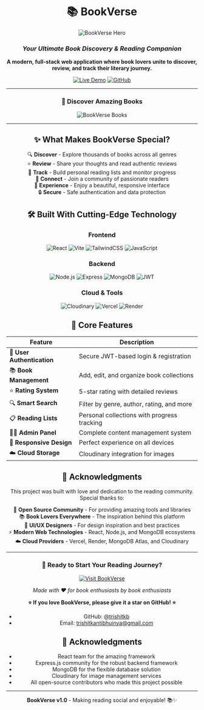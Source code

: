 <div align="center">
  
# 📚 BookVerse

![BookVerse Hero](https://res.cloudinary.com/de2g04l9j/image/upload/v1753070105/Screenshot_2025-07-21_092355_vbizck.png)

### *Your Ultimate Book Discovery & Reading Companion*

**A modern, full-stack web application where book lovers unite to discover, review, and track their literary journey.**

[![Live Demo](https://img.shields.io/badge/Live%20Demo-Visit%20BookVerse-blue?style=for-the-badge&logo=vercel)](https://bookverse-web9.vercel.app)
[![GitHub](https://img.shields.io/badge/GitHub-Repository-black?style=for-the-badge&logo=github)](https://github.com/trishitkb/book-review-app)

---

### **📖 Discover Amazing Books**
![BookVerse Books](https://res.cloudinary.com/de2g04l9j/image/upload/v1753070106/Screenshot_2025-07-21_092416_uhs9qk.png)

---

</div>
<div align="center">

## ✨ **What Makes BookVerse Special?**

🔍 **Discover** - Explore thousands of books across all genres  
⭐ **Review** - Share your thoughts and read authentic reviews  
📝 **Track** - Build personal reading lists and monitor progress  
👥 **Connect** - Join a community of passionate readers  
🎨 **Experience** - Enjoy a beautiful, responsive interface  
🔒 **Secure** - Safe authentication and data protection  

## 🛠️ **Built With Cutting-Edge Technology**
</div>

<div align="center">

### **Frontend**
![React](https://img.shields.io/badge/React-19.1.0-61DAFB?style=flat-square&logo=react)
![Vite](https://img.shields.io/badge/Vite-7.0.5-646CFF?style=flat-square&logo=vite)
![TailwindCSS](https://img.shields.io/badge/Tailwind%20CSS-4.1.11-06B6D4?style=flat-square&logo=tailwindcss)
![JavaScript](https://img.shields.io/badge/JavaScript-ES6+-F7DF1E?style=flat-square&logo=javascript)

### **Backend**
![Node.js](https://img.shields.io/badge/Node.js-Latest-339933?style=flat-square&logo=node.js)
![Express](https://img.shields.io/badge/Express-4.18.2-000000?style=flat-square&logo=express)
![MongoDB](https://img.shields.io/badge/MongoDB-Atlas-47A248?style=flat-square&logo=mongodb)
![JWT](https://img.shields.io/badge/JWT-Authentication-000000?style=flat-square&logo=jsonwebtokens)

### **Cloud & Tools**
![Cloudinary](https://img.shields.io/badge/Cloudinary-Images-3448C5?style=flat-square&logo=cloudinary)
![Vercel](https://img.shields.io/badge/Vercel-Deployment-000000?style=flat-square&logo=vercel)
![Render](https://img.shields.io/badge/Render-Backend-46E3B7?style=flat-square&logo=render)



## 🚀 **Core Features**

| Feature | Description |
|---------|-------------|
| 🔐 **User Authentication** | Secure JWT-based login & registration |
| 📚 **Book Management** | Add, edit, and organize book collections |
| ⭐ **Rating System** | 5-star rating with detailed reviews |
| 🔍 **Smart Search** | Filter by genre, author, rating, and more |
| 📋 **Reading Lists** | Personal collections with progress tracking |
| 👨‍💼 **Admin Panel** | Complete content management system |
| 📱 **Responsive Design** | Perfect experience on all devices |
| ☁️ **Cloud Storage** | Cloudinary integration for images |


## 🙏 **Acknowledgments**

This project was built with love and dedication to the reading community. Special thanks to:

🌟 **Open Source Community** - For providing amazing tools and libraries  
📚 **Book Lovers Everywhere** - The inspiration behind this platform  
🎨 **UI/UX Designers** - For design inspiration and best practices  
⚡ **Modern Web Technologies** - React, Node.js, and MongoDB ecosystems  
☁️ **Cloud Providers** - Vercel, Render, MongoDB Atlas, and Cloudinary  

---

### 🚀 **Ready to Start Your Reading Journey?**

[![Visit BookVerse](https://img.shields.io/badge/🌐%20Visit%20BookVerse-Live%20Demo-success?style=for-the-badge)](https://bookverse-web9.vercel.app)

*Made with ❤️ for book enthusiasts by book enthusiasts*

**⭐ If you love BookVerse, please give it a star on GitHub! ⭐**


- GitHub: [@trishitkb](https://github.com/trishitkb)
- Email: trishitkantibhuinya@gmail.com

## 🙏 **Acknowledgments**

- React team for the amazing framework
- Express.js community for the robust backend framework
- MongoDB for the flexible database solution
- Cloudinary for image management services
- All open-source contributors who made this project possible

---

**BookVerse v1.0** - Making reading social and enjoyable! 📚✨
</div>

